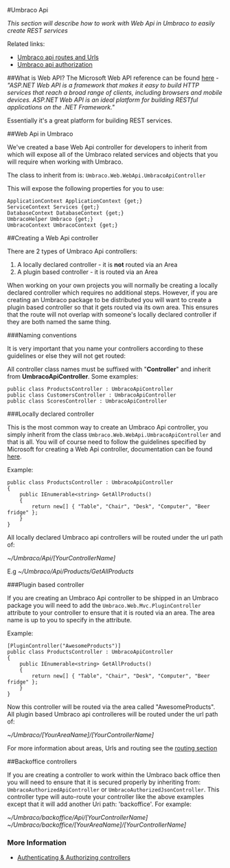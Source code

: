 #Umbraco Api

_This section will describe how to work with Web Api in Umbraco to easily create REST services_ 

Related links:

* [Umbraco api routes and Urls](routing.md)
* [Umbraco api authorization](authorization.md)

##What is Web API?
The Microsoft Web API reference can be found [here](http://www.asp.net/web-api) - *"ASP.NET Web API is a framework that makes it easy to build HTTP services that reach a broad range of clients, including browsers and mobile devices. ASP.NET Web API is an ideal platform for building RESTful applications on the .NET Framework."*

Essentially it's a great platform for building REST services.

##Web Api in Umbraco

We've created a base Web Api controller for developers to inherit from which will expose all of the Umbraco related services and objects that you will require when working with Umbraco.

The class to inherit from is: `Umbraco.Web.WebApi.UmbracoApiController`

This will expose the following properties for you to use:

	ApplicationContext ApplicationContext {get;}
	ServiceContext Services {get;}
	DatabaseContext DatabaseContext {get;}
	UmbracoHelper Umbraco {get;}
	UmbracoContext UmbracoContext {get;}
	

##Creating a Web Api controller

There are 2 types of Umbraco Api controllers: 

1. A locally declared controller - it is **not** routed via an Area
1. A plugin based controller - it is routed via an Area

When working on your own projects you will normally be creating a locally declared controller which requires no additional steps. However, if you are creating an Umbraco package to be distributed you will want to create a plugin based controller so that it gets routed via its own area. This ensures that the route will not overlap with someone's locally declared controller if they are both named the same thing.

###Naming conventions

It is very important that you name your controllers according to these guidelines or else they will not get routed:

All controller class names must be suffixed with "**Controller**" and inherit from **UmbracoApiController**. Some examples:

	public class ProductsController : UmbracoApiController
	public class CustomersController : UmbracoApiController
	public class ScoresController : UmbracoApiController

###Locally declared controller

This is the most common way to create an Umbraco Api controller, you simply inherit from the class `Umbraco.Web.WebApi.UmbracoApiController` and that is all. You will of course need to follow the guidelines specified by Microsoft for creating a Web Api controller, documentation can be found [here](http://www.asp.net/web-api).

Example:

	public class ProductsController : UmbracoApiController
	{	    
	    public IEnumerable<string> GetAllProducts()
	    {
	        return new[] { "Table", "Chair", "Desk", "Computer", "Beer fridge" };
	    }
	}

All locally declared Umbraco api controllers will be routed under the url path of:

*~/Umbraco/Api/[YourControllerName]*

E.g *~/Umbraco/Api/Products/GetAllProducts*

###Plugin based controller

If you are creating an Umbraco Api controller to be shipped in an Umbraco package you will need to add the `Umbraco.Web.Mvc.PluginController` attribute to your controller to ensure that it is routed via an area. The area name is up to you to specify in the attribute. 

Example:

	[PluginController("AwesomeProducts")]
	public class ProductsController : UmbracoApiController
	{	    
	    public IEnumerable<string> GetAllProducts()
	    {
	        return new[] { "Table", "Chair", "Desk", "Computer", "Beer fridge" };
	    }
	}

Now this controller will be routed via the area called "AwesomeProducts". All plugin based Umbraco api controlleres will be routed under the url path of:

*~/Umbraco/[YourAreaName]/[YourControllerName]*

For more information about areas, Urls and routing see the [routing section](routing.md)

##Backoffice controllers

If you are creating a controller to work within the Umbraco back office then you will need to ensure that it is secured  properly by inheriting from: `UmbracoAuthorizedApiController` or `UmbracoAuthorizedJsonController`. This controller type will auto-route your controller like the above examples except that it will add another Uri path: 'backoffice'. For example:

*~/Umbraco/backoffice/Api/[YourControllerName]*
*~/Umbraco/backoffice/[YourAreaName]/[YourControllerName]*

### More Information

* [Authenticating & Authorizing controllers](../Authorized/index.md)
